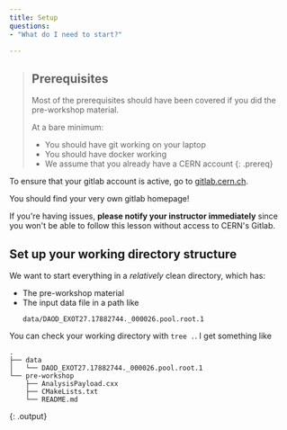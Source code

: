 ```yaml
---
title: Setup
questions:
- "What do I need to start?"

---
```

> ## Prerequisites
>
> Most of the prerequisites should have been covered if you did the
> pre-workshop material.
>
> At a bare minimum:
> - You should have git working on your laptop
> - You should have docker working
> - We assume that you already have a CERN account
{: .prereq}

To ensure that your gitlab account is active, go to
[gitlab.cern.ch](gitlab.cern.ch).

You should find your very own gitlab homepage!

If you're having issues, **please notify your instructor immediately**
since you won't be able to follow this lesson without access to CERN's
Gitlab.

## Set up your working directory structure

We want to start everything in a _relatively_ clean directory, which has:
- The pre-workshop material
- The input data file in a path like
  ~~~
  data/DAOD_EXOT27.17882744._000026.pool.root.1
  ~~~

You can check your working directory with `tree .`. I get something like

~~~
.
├── data
│   └── DAOD_EXOT27.17882744._000026.pool.root.1
└── pre-workshop
    ├── AnalysisPayload.cxx
    ├── CMakeLists.txt
    └── README.md
~~~
{: .output}
